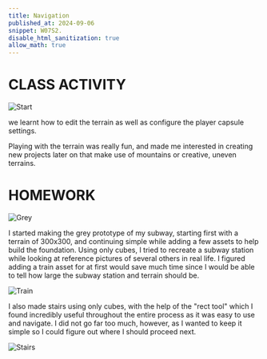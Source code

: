 ```yaml
---
title: Navigation
published_at: 2024-09-06
snippet: W07S2.
disable_html_sanitization: true
allow_math: true
---
```


# CLASS ACTIVITY

![Start](/w06s1/start.png)

we learnt how to edit the terrain as well as configure the player capsule settings. 

Playing with the terrain was really fun, and made me interested in creating new projects later on that make use of mountains or creative, uneven terrains. 

# HOMEWORK

![Grey](/w07s2/ok.png)

I started making the grey prototype of my subway, starting first with a terrain of 300x300, and continuing simple while adding a few assets to help build the foundation. Using only cubes, I tried to recreate a subway station while looking at reference pictures of several others in real life. I figured adding a train asset for at first would save much time since I would be able to tell how large the subway station and terrain should be. 

![Train](w07s2/train.png)

I also made stairs using only cubes, with the help of the "rect tool" which I found incredibly useful throughout the entire process as it was easy to use and navigate. I did not go far too much, however, as I wanted to keep it simple so I could figure out where I should proceed next.

![Stairs](/w07s2/stairs.png)